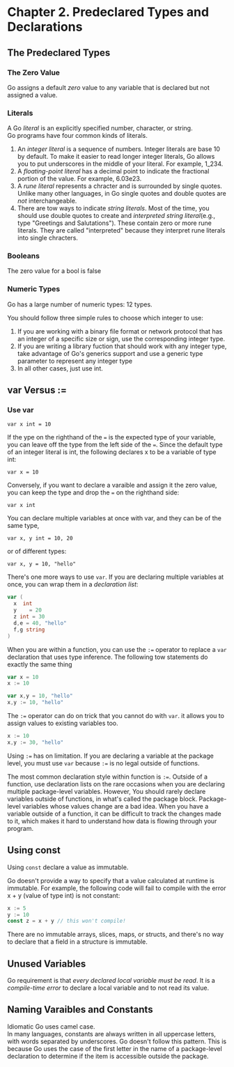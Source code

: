 # Chapter 2. Predeclared Types and Declarations 

## The Predeclared Types

### The Zero Value

Go assigns a default *zero* value to any variable that is declared but not assigned a value.

### Literals

A Go *literal* is an explicitly specified number, character, or string.  
Go programs have four common kinds of literals.

1. An *integer literal* is a sequence of numbers. Integer literals are base 10 by default. To make it easier to read longer integer literals, Go allows you to put underscores in the middle of your literal. For example, 1_234.
2. A *floating-point literal* has a decimal point to indicate the fractional portion of the value. For example, 6.03e23.
3. A *rune literal* represents a chracter and is surrounded by single quotes. Unlike many other languages, in Go single quotes and double quotes are *not* interchangeable.
4. There are tow ways to indicate *string literals*. Most of the time, you should use double quotes to create and *interpreted string literal*(e.g., type "Greetings and Salutations"). These contain zero or more rune literals.
   They are called "interpreted" because they interpret rune literals into single chracters.

### Booleans

The zero value for a bool is false

### Numeric Types

Go has a large number of numeric types: 12 types.

You should follow three simple rules to choose which integer to use:

1. If you are working with a binary file format or network protocol that has an integer of a specific size or sign, use the corresponding integer type.
2. If you are writing a library fuction that should work with any integer type, take advantage of Go's generics support and use a generic type parameter to represent any integer type
3. In all other cases, just use int.

## var Versus :=

### Use var

`var x int = 10`

If the ype on the righthand of the `=` is the expected type of your variable, you can leave off the type from the left side of the `=`. 
Since the default type of an integer literal is int, the following declares x to be a variable of type int:

`var x = 10`

Conversely, if you want to declare a varaible and assign it the zero value, you can keep the type and drop the `=` on the righthand side:

`var x int`

You can declare multiple variables at once with var, and they can be of the same type,

`var x, y int = 10, 20`

or of different types:

`var x, y = 10, "hello"`

There's one more ways to use `var`. If you are declaring multiple variables at once, you can wrap them in a *declaration list*:

```go
var (
  x  int
  y    = 20
  z int = 30
  d,e = 40, "hello"
  f,g string
)
```

When you are within a function, you can use the `:=` operator to replace a `var` declaration that uses type inference.
The following tow statements do exactly the same thing

```go
var x = 10
x := 10
```

```go
var x,y = 10, "hello"
x,y := 10, "hello"
```

The `:=` operator can do on trick that you cannot do with `var`. it allows you to assign values to existing variables too.

```go
x := 10
x,y := 30, "hello"
```

Using `:=` has on limitation. If you are declaring a variable at the package level, you must use `var` because `:=` is no legal outside of functions.

The most common declaration style within function is `:=`. Outside of a function, use declaration lists on the rare occasions when you are declaring multiple package-level variables.
However, You should rarely declare variables outside of functions, in what's called the package block. Package-level variables whose values change are a bad idea. 
When you have a variable outside of a function, it can be difficult to track the changes made to it, which makes it hard to understand how data is flowing through your program.

## Using const

Using `const` declare a value as immutable.

Go doesn't provide a way to specify that a value calculated at runtime is immutable. For example, the following code will fail to compile with the error x + y (value of type int) is not constant:

```go
x := 5
y := 10
const z = x + y // this won't compile!
```

There are no immutable arrays, slices, maps, or structs, and there's no way to declare that a field in a structure is immutable.

## Unused Variables

Go requirement is that *every declared local variable must be read*. It is a *compile-time error* to declare a local variable and to not read its value.

## Naming Varaibles and Constants

Idiomatic Go uses camel case.  
In many languages, constants are always written in all uppercase letters, with words separated by underscores. Go doesn't follow this pattern.
This is because Go uses the case of the first letter in the name of a package-level declaration to determine if the item is accessible outside the package.

